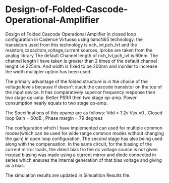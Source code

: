 # Design-of-Folded-Cascode-Operational-Amplifier
Design of Folded Cascode Operational Amplifier in closed loop configuration in Cadence Virtuoso using tsmcN65 technology. the transistors used from this technology is nch_lvt,pch_lvt and the resistors,capacitors,voltage,current sources, iprobe are taken from the analog library
The default Channel length of nch_lvt,pch_lvt is 60nm. The channel length I have taken is greater than 2 times of the default channel lenght i.e 225nm. And width is fixed to be 200nm and inorder to increase the width multipler option has been used.

The primary advantage of the folded structure is in the choice of the voltage levels because if doesn't stack the cascode transistor on the top of the input device. 
It has comparatively superior frequency response then two stage op-amp.
Better PSRR then two stage op-amp.
Power consumption nearly equals to two stage op-amp. 

The Specifications of this opamp are as follows:
Vdd = 1.2v  Vss =0 , Closed loop Gain = 60dB , Phase margin = 79 degrees

The configuration which I have implemented can used for multiple common modes(which can be used for wide range common modes without changing the gain) in open loop configuration.
The second stage has also being used along with the compensation.
In the same circuit, for the biasing of the current mirror loads, the direct bias fro the dc voltage source is not given instead biasing was made using a current mirror and diode connected in series which ensures the internal generation of that bias voltage and giving as a bias.

The simulation results are updated in Simualtion Results file.
